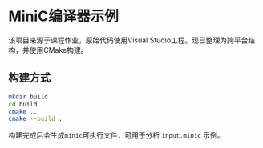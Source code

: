 # MiniC编译器示例

该项目来源于课程作业，原始代码使用Visual Studio工程。现已整理为跨平台结构，并使用CMake构建。

## 构建方式

```bash
mkdir build
cd build
cmake ..
cmake --build .
```

构建完成后会生成`minic`可执行文件，可用于分析 `input.minic` 示例。
